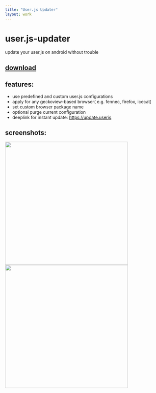 ```yaml
---
title: "User.js Updater"
layout: work
---
```


# user.js-updater
update your user.js on android without trouble
## [download](https://github.com/v1nc/user.js-updater/releases)
## features:
* use predefined and custom user.js configurations
* apply for any geckoview-based browser( e.g. fennec, firefox, icecat)
* set custom browser package name
* optional purge current configuration
* deeplink for instant update: https://update.userjs

## screenshots:
<p float="left">
  <img src="https://raw.githubusercontent.com/v1nc/user.js-updater/master/screen_one.png" data-canonical-src="https://raw.githubusercontent.com/v1nc/user.js-updater/master/screen_one.png" width="400" />
  <img src="https://raw.githubusercontent.com/v1nc/user.js-updater/master/screen_two.png" data-canonical-src="https://raw.githubusercontent.com/v1nc/user.js-updater/master/screen_two.png" width="400" />
</p>
